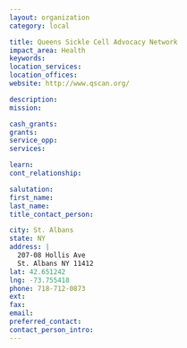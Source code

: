 ```yaml
---
layout: organization
category: local

title: Queens Sickle Cell Advocacy Network
impact_area: Health
keywords: 
location_services: 
location_offices: 
website: http://www.qscan.org/

description: 
mission: 

cash_grants: 
grants: 
service_opp: 
services: 

learn: 
cont_relationship: 

salutation: 
first_name: 
last_name: 
title_contact_person: 

city: St. Albans
state: NY
address: |
  207-08 Hollis Ave  
  St. Albans NY 11412
lat: 42.651242
lng: -73.755418
phone: 718-712-0873
ext: 
fax: 
email: 
preferred_contact: 
contact_person_intro: 
---
```


